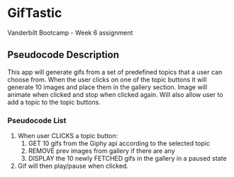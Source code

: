# GifTastic
Vanderbilt Bootcamp - Week 6 assignment

## Pseudocode Description
This app will generate gifs from a set of predefined topics that a user can choose from. When the user clicks on one of the topic buttons it will generate 10 images and place them in the gallery section. Image will animate when clicked and stop when clicked again. Will also allow user to add a topic to the topic buttons.

### Pseudocode List
1. When user CLICKS a topic button: 
   1. GET 10 gifs from the Giphy api according to the selected topic
   1. REMOVE prev images from gallery if there are any
   1. DISPLAY the 10 newly FETCHED gifs in the gallery in a paused state
1. Gif will then play/pause when clicked.